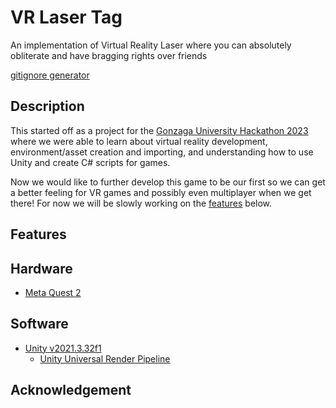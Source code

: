 # VR Laser Tag
An implementation of Virtual Reality Laser where you can absolutely obliterate and have bragging rights over friends

[gitignore generator](https://www.toptal.com/developers/gitignore)

## Description
This started off as a project for the [Gonzaga University Hackathon 2023](https://cs.gonzaga.edu/hackathon/2023/index.html) where we were able to learn about virtual reality development, environment/asset creation and importing, and understanding how to use Unity and create C# scripts for games.  

Now we would like to further develop this game to be our first so we can get a better feeling for VR games and possibly even multiplayer when we get there! For now we will be slowly working on the [features](#features) below.

## Features

## Hardware
* [Meta Quest 2](https://www.meta.com/quest/products/quest-2/)

## Software
* [Unity v2021.3.32f1](https://unity.com/releases/editor/whats-new/2021.3.32?clickref=1011lxWeNTTv&utm_source=partnerize&utm_medium=affiliate&utm_campaign=unity_affiliate)
    * [Unity Universal Render Pipeline](https://docs.unity3d.com/Packages/com.unity.render-pipelines.universal@17.0/manual/index.html)

## Acknowledgement
